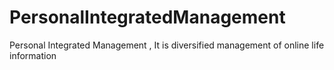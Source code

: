 # PersonalIntegratedManagement
Personal Integrated Management , It is diversified management of online life information
